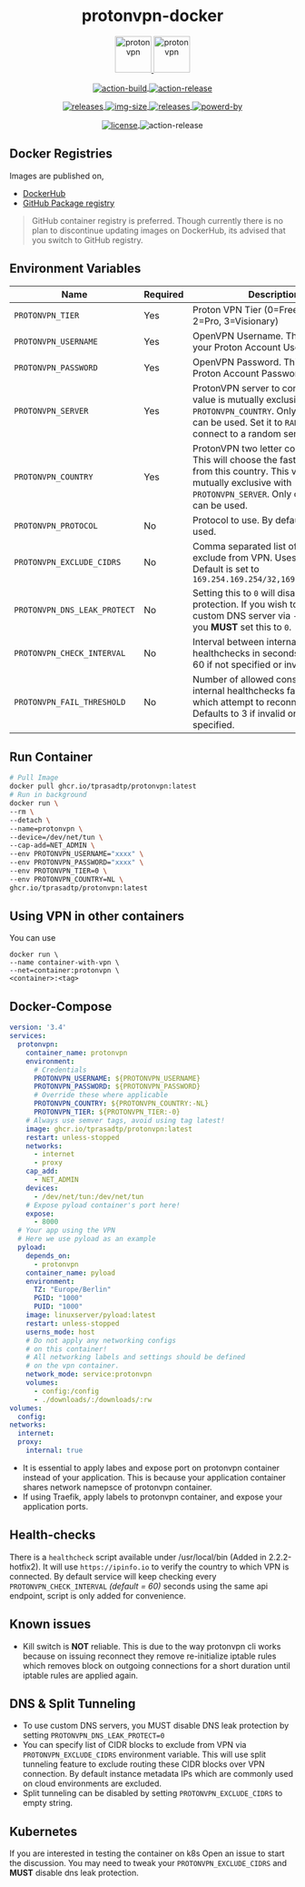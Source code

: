 <!-- markdownlint-disable MD033 -->

<h1 align="center">protonvpn-docker</h1>

<p align="center">
  <a href="https://protonvpn.com" target="_blank" rel="noreferrer">
    <img src="https://static.prasadt.com/logos/proton/scalable/protonvpn-wide.svg" height="64" alt="protonvpn">
  </a>
  <a href="https://ghcr.io/tprasadtp/protonvpn" target="_blank" rel="noreferrer">
    <img src="https://static.prasadt.com/logos/software/docker-engine-wide.svg" height="64" alt="protonvpn">
  </a>
</p>

<!-- CI Badges -->

<p align="center">

  <a href="https://github.com/tprasadtp/protonvpn-docker/actions?workflow=build" target="_blank" rel="noreferrer">
    <img src="https://github.com/tprasadtp/protonvpn-docker/workflows/build/badge.svg" align="center" alt="action-build">
  </a>

  <a href="https://github.com/tprasadtp/protonvpn-docker/actions?workflow=release" target="_blank" rel="noreferrer">
    <img src="https://github.com/tprasadtp/protonvpn-docker/workflows/release/badge.svg"align="center" alt="action-release">
  </a>

</p>

<!-- Version and Release Badges -->

<p align="center">

  <a href="https://hub.docker.com/r/tprasadtp/protonvpn" target="_blank" rel="noreferrer">
    <img src="https://img.shields.io/docker/v/tprasadtp/protonvpn?label=hub.docker.com&logo=docker&logoColor=white&sort=semver&labelColor=3a3a3a" align="center" alt="releases">
  </a>

  <a href="https://hub.docker.com/r/tprasadtp/protonvpn" target="_blank" rel="noreferrer">
    <img src="https://img.shields.io/docker/image-size/tprasadtp/protonvpn/latest?label=size&logo=docker&logoColor=white
&labelColor=3a3a3a" align="center" alt="img-size">
  </a>

  <a href="https://github.com/tprasadtp/protonvpn-docker/releases/latest" target="_blank" rel="noreferrer">
    <img src="https://img.shields.io/github/v/tag/tprasadtp/protonvpn-docker?label=version&sort=semver&logo=semver&color=7f50a6&labelColor=3a3a3a" align="center" alt="releases">
  </a>

  <a href="https://goreleaser.com" target="_blank" rel="noreferrer">
    <img src="https://img.shields.io/badge/powered--by-goreleaser-7f50a6?logo=semver&labelColor=3a3a3a" align="center" alt="powerd-by">
  </a>

</p>


<!-- Other Badges -->

<p align="center">

  <a href="https://github.com/tprasadtp/protonvpn-docker/blob/master/LICENSE" target="_blank" rel="noreferrer">
    <img src="https://img.shields.io/github/license/tprasadtp/protonvpn-docker?logo=github&labelColor=3A3A3A" align="center" alt="license">
  </a>

  <img src="https://ga-beacon.prasadt.com/UA-101760811-3/github/gfilt" align="center" alt="action-release">

</p>


## Docker Registries

Images are published on,

- [DockerHub][dockerhub]
- [GitHub Package registry][ghcr]

> GitHub container registry is preferred. Though currently there is no plan to discontinue updating images on DockerHub, its advised that you switch to GitHub registry.

## Environment Variables

| Name | Required | Description
|---|---|---
| `PROTONVPN_TIER`          | Yes | Proton VPN Tier (0=Free, 1=Basic, 2=Pro, 3=Visionary)
| `PROTONVPN_USERNAME`      | Yes | OpenVPN Username. This is **NOT** your Proton Account Username.
| `PROTONVPN_PASSWORD`      | Yes | OpenVPN Password. This is **NOT** your Proton Account Password.
| `PROTONVPN_SERVER`        | Yes | ProtonVPN server to connect to. This value is mutually exclusive with `PROTONVPN_COUNTRY`. Only one of them can be used. Set it to `RANDOM` to connect to a random server.
| `PROTONVPN_COUNTRY`       | Yes | ProtonVPN two letter country code. This will choose the fastest server from this country. This value is mutually exclusive with `PROTONVPN_SERVER`. Only one of them can be used.
| `PROTONVPN_PROTOCOL`      | No  | Protocol to use. By default `udp` is used.
| `PROTONVPN_EXCLUDE_CIDRS` | No  | Comma separated list of CIDRs to exclude from VPN. Uses split tunnel. Default is set to `169.254.169.254/32,169.254.170.2/32`
| `PROTONVPN_DNS_LEAK_PROTECT` | No  | Setting this to `0` will disable DNS leak protection. If you wish to specify custom DNS server via `--dns` option you **MUST** set this to `0`.
| `PROTONVPN_CHECK_INTERVAL`   | No  | Interval between internal healthchecks in seconds. Defaults to 60 if not specified or invalid.
| `PROTONVPN_FAIL_THRESHOLD`   | No  | Number of allowed consecutive internal healthchecks failures before which attempt to reconnect is made. Defaults to 3 if invalid or not specified.


## Run Container

```bash
# Pull Image
docker pull ghcr.io/tprasadtp/protonvpn:latest
# Run in background
docker run \
--rm \
--detach \
--name=protonvpn \
--device=/dev/net/tun \
--cap-add=NET_ADMIN \
--env PROTONVPN_USERNAME="xxxx" \
--env PROTONVPN_PASSWORD="xxxx" \
--env PROTONVPN_TIER=0 \
--env PROTONVPN_COUNTRY=NL \
ghcr.io/tprasadtp/protonvpn:latest
```

## Using VPN in other containers

You can use

```console
docker run \
--name container-with-vpn \
--net=container:protonvpn \
<container>:<tag>
```

## Docker-Compose

```yaml
version: '3.4'
services:
  protonvpn:
    container_name: protonvpn
    environment:
      # Credentials
      PROTONVPN_USERNAME: ${PROTONVPN_USERNAME}
      PROTONVPN_PASSWORD: ${PROTONVPN_PASSWORD}
      # Override these where applicable
      PROTONVPN_COUNTRY: ${PROTONVPN_COUNTRY:-NL}
      PROTONVPN_TIER: ${PROTONVPN_TIER:-0}
    # Always use semver tags, avoid using tag latest!
    image: ghcr.io/tprasadtp/protonvpn:latest
    restart: unless-stopped
    networks:
      - internet
      - proxy
    cap_add:
      - NET_ADMIN
    devices:
      - /dev/net/tun:/dev/net/tun
    # Expose pyload container's port here!
    expose:
      - 8000
  # Your app using the VPN
  # Here we use pyload as an example
  pyload:
    depends_on:
      - protonvpn
    container_name: pyload
    environment:
      TZ: "Europe/Berlin"
      PGID: "1000"
      PUID: "1000"
    image: linuxserver/pyload:latest
    restart: unless-stopped
    userns_mode: host
    # Do not apply any networking configs
    # on this container!
    # All networking labels and settings should be defined
    # on the vpn container.
    network_mode: service:protonvpn
    volumes:
      - config:/config
      - ./downloads/:/downloads/:rw
volumes:
  config:
networks:
  internet:
  proxy:
    internal: true
```

- It is essential to apply labes and expose port on protonvpn container instead of your application. This is because your application container shares network namepsce of protonvpn container.
- If using Traefik, apply labels to protonvpn container, and expose your application ports.

## Health-checks

There is a `healthcheck` script available under /usr/local/bin (Added in 2.2.2-hotfix2). It will use `https://ipinfo.io` to verify the country to which VPN is connected. By default service will keep checking every `PROTONVPN_CHECK_INTERVAL` _(default = 60)_ seconds using the same api endpoint, script is only added for convenience.

## Known issues

- Kill switch is **NOT** reliable. This is due to the way protonvpn cli works because on issuing reconnect they remove
re-initialize iptable rules which removes block on outgoing connections for a short duration until iptable rules are applied again.

## DNS & Split Tunneling

- To use custom DNS servers, you MUST disable DNS leak protection by setting `PROTONVPN_DNS_LEAK_PROTECT=0`
- You can specify list of CIDR blocks to exclude from VPN via `PROTONVPN_EXCLUDE_CIDRS` environment variable.
This will use split tunneling feature to exclude routing these CIDR blocks over VPN connection.
By default instance metadata IPs which are commonly used on cloud environments are excluded.
- Split tunneling can be disabled by setting `PROTONVPN_EXCLUDE_CIDRS` to empty string.


## Kubernetes

If you are interested in testing the container on k8s
Open an issue to start the discussion. You may need to tweak your `PROTONVPN_EXCLUDE_CIDRS` and **MUST** disable dns leak protection.

[dockerhub]: https://hub.docker.com/r/tprasadtp/protonvpn
[ghcr]: https://ghcr.io/tprasadtp/protonvpn
[releases]: https://github.com/tprasadtp/protonvpn-docker/releases/latest
